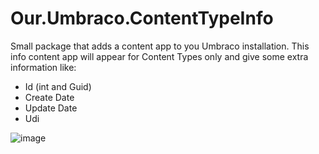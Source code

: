 # Our.Umbraco.ContentTypeInfo

Small package that adds a content app to you Umbraco installation. This info content app will appear for Content Types only and give some extra information like:

- Id (int and Guid)
- Create Date
- Update Date
- Udi


![image](https://github.com/erikjanwestendorp/Our.Umbraco.ContentTypeInfo/assets/7831614/c96a5bb2-d597-4ad3-8905-61b4c638d9c0)

